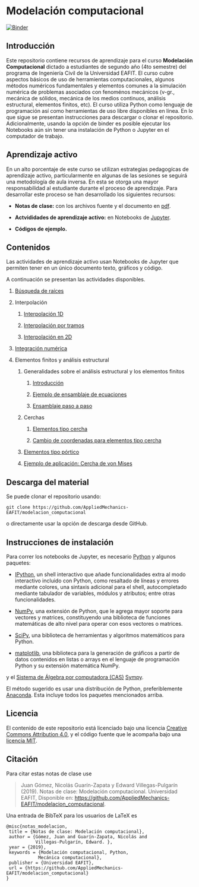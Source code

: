 # Modelación computacional

[![Binder](https://mybinder.org/badge_logo.svg)](https://mybinder.org/v2/gh/AppliedMechanics-EAFIT/modelacion_computacional/e580ec592b6bd6671bfc06344dec9b8b92435f62)

## Introducción
Este repositorio contiene recursos de aprendizaje para el curso **Modelación Computacional** dictado a estudiantes de segundo año (4to semestre) del programa de Ingeniería Civil de la Universidad EAFIT. El curso cubre aspectos básicos de uso de herramientas computacionales, algunos métodos numéricos fundamentales y elementos comunes a la simulación numérica de problemas asociados con fenoménos mecánicos (v-gr., mecánica de sólidos, mecánica de los medios continuos, análisis estructural, elementos finitos, etc). El curso utiliza Python como lenguaje de programación así como herramientas de uso libre disponibles en línea. En lo que sigue se presentan instrucciones para descargar o clonar el repositorio. Adicionalmente, usando la opción de binder es posible ejecutar los Notebooks aún sin tener una instalación de Python o Jupyter en el computador de trabajo.

## Aprendizaje activo

En un alto porcentaje de este curso se utilizan estrategias pedagogícas de aprendizaje activo, particularmente en algunas de las sesiones se seguirá una metodología de aula inversa. En esta se otorga una mayor responsabilidad al estudiante durante el proceso de aprendizaje. Para desarrollar este proceso se han desarrollado los siguientes recursos:

* **Notas de clase:** con los archivos fuente y el documento en
  [pdf](https://github.com/AppliedMechanics-EAFIT/modelacion_computacional/raw/master/notas_de_clase/notas_modelacion.pdf).

* **Actvididades de aprendizaje activo:** en Notebooks de [Jupyter](http://jupyter.org/).

* **Códigos de ejemplo.**

## Contenidos

Las actividades de aprendizaje activo usan Notebooks de Jupyter que permiten tener
en un único documento texto, gráficos y código.

A continuación se presentan las actividades disponibles.

1. [Búsqueda de raíces](https://nbviewer.jupyter.org/github/AppliedMechanics-EAFIT/modelacion_computacional/blob/master/notebooks/01_busqueda_raices.ipynb)

2. Interpolación

    1. [Interpolación 1D](https://nbviewer.jupyter.org/github/AppliedMechanics-EAFIT/modelacion_computacional/blob/master/notebooks/02a_interpolacion.ipynb)

    2. [Interpolación por tramos](https://nbviewer.jupyter.org/github/AppliedMechanics-EAFIT/modelacion_computacional/blob/master/notebooks/02b_interpolacion_tramos.ipynb)

    3. [Interpolación en 2D](https://nbviewer.jupyter.org/github/AppliedMechanics-EAFIT/modelacion_computacional/blob/master/notebooks/02c_interpolacion_2d.ipynb)

3. [Integración numérica](https://nbviewer.jupyter.org/github/AppliedMechanics-EAFIT/modelacion_computacional/blob/master/notebooks/03_integracion_numerica.ipynb)

4. Elementos finitos y análisis estructural

    1. Generalidades sobre el análisis estructural y los elementos finitos

        1. [Introducción](https://nbviewer.jupyter.org/github/AppliedMechanics-EAFIT/modelacion_computacional/blob/master/notebooks/06a_analisis_estructural.ipynb)

        2. [Ejemplo de ensamblaje de ecuaciones](https://nbviewer.jupyter.org/github/AppliedMechanics-EAFIT/modelacion_computacional/blob/master/notebooks/06b_ensamblaje.ipynb)

        3. [Ensamblaje paso a paso](https://nbviewer.jupyter.org/github/AppliedMechanics-EAFIT/modelacion_computacional/blob/master/notebooks/06c_ensamble_paso_a_paso.ipynb)

    2. Cerchas

        1. [Elementos tipo cercha](https://nbviewer.jupyter.org/github/AppliedMechanics-EAFIT/modelacion_computacional/blob/master/notebooks/07a_cerchas.ipynb)

        2. [Cambio de coordenadas para elementos tipo cercha](https://nbviewer.jupyter.org/github/AppliedMechanics-EAFIT/modelacion_computacional/blob/master/notebooks/07b_cerchas_cambio_coordenadas.ipynb)

    3. [Elementos tipo pórtico](https://nbviewer.jupyter.org/github/AppliedMechanics-EAFIT/modelacion_computacional/blob/master/notebooks/08_porticos.ipynb)

    4. [Ejemplo de aplicación: Cercha de von Mises](https://nbviewer.jupyter.org/github/AppliedMechanics-EAFIT/modelacion_computacional/blob/master/notebooks/09_cercha_mises.ipynb)


## Descarga del material

Se puede clonar el repositorio usando:

    git clone https://github.com/AppliedMechanics-EAFIT/modelacion_computacional

o directamente usar la opción de descarga desde GitHub.

## Instrucciones de instalación

Para correr los notebooks de Jupyter, es necesario [Python](https://www.python.org/)
y algunos paquetes:

- [IPython](http://ipython.org/), un shell interactivo que añade funcionalidades  extra al modo interactivo incluido con Python, como resaltado de líneas y errores mediante colores, una sintaxis adicional para el shell, autocompletado mediante tabulador de variables, módulos y atributos; entre otras funcionalidades.

- [NumPy](http://www.numpy.org/), una extensión de Python, que le agrega mayor
soporte para vectores y matrices, constituyendo una biblioteca de funciones
matemáticas de alto nivel para operar con esos vectores o matrices.

- [SciPy](http://www.scipy.org/), una biblioteca de herramientas y algoritmos matemáticos para Python.

- [matplotlib](http://matplotlib.org/),  una biblioteca para la generación de gráficos a partir de datos contenidos en listas o arrays en el lenguaje de
programación Python y su extensión matemática NumPy.

y el [Sistema de Álgebra por computadora (CAS)](https://en.wikipedia.org/wiki/Computer_algebra_system) [Sympy](http://www.sympy.org/).

El método sugerido es usar una distribución de Python, preferiblemente  [Anaconda](https://www.anaconda.com/). Esta incluye todos los paquetes mencionados arriba.

## Licencia

El contenido de este repositorio está licenciado bajo una licencia [Creative Commons Attribution 4.0](http://choosealicense.com/licenses/cc-by-4.0/),
y el código fuente que le acompaña bajo una
[licencia MIT](https://opensource.org/licenses/mit-license.php).

## Citación

Para citar estas notas de clase use

> Juan Gómez, Nicolás Guarín-Zapata y Edward Villegas-Pulgarín (2019).
  Notas de clase: Modelación computacional. Universidad EAFIT,
  Disponible en: https://github.com/AppliedMechanics-EAFIT/modelacion_computacional.

Una entrada de BibTeX para los usuarios de LaTeX es

    @misc{notas_modelacion,
     title = {Notas de clase: Modelación computacional},
     author = {Gómez, Juan and Guarín-Zapata, Nicolás and
               Villegas-Pulgarín, Edward. },
     year = {2019},
     keywords = {Modelación computacional, Python,
                Mecánica computacional},
     publisher = {Universidad EAFIT},
     url = {https://github.com/AppliedMechanics-EAFIT/modelacion_computacional}
    }
